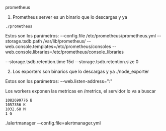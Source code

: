 prometheus

1. Prometheus server es un binario que lo descargas y ya

`./prometheus`

Estos son los parámetros:
--config.file /etc/prometheus/prometheus.yml
--storage.tsdb.path /var/lib/prometheus/
--web.console.templates=/etc/prometheus/consoles
--web.console.libraries=/etc/prometheus/console_libraries

--storage.tsdb.retention.time 15d
--storage.tsdb.retention.size 0


2. Los exporters son binarios que lo descargas y ya
./node_exporter

Estos son los parámetros:
--web.listen-address="<IP>:<port>"


Los workers exponen las metricas en /metrics, el servidor lo va a buscar


	1082699776 B
	1057356 K
	1032.68 M
	1 G
	


./alertmanager --config.file=alertmanager.yml